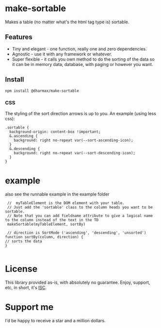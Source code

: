 # make-sortable

Makes a table (no matter what's the html tag type is) sortable.

## Features
* Tiny and elegant - one function, really one and zero dependencies.
* Agnostic - use it with any framework or whatever.
* Super flexible - it calls you own method to do the sorting of the data so it can be in memory data, database, with paging or however you want.  

## Install

`npm install @dharmax/make-sortable`

### CSS 
The styling of the sort direction arrows is up to you. An example (using less css):
```
.sortable {
  background-origin: content-box !important;
  &.ascending {
    background: right no-repeat var(--sort-ascending-icon);
  }
  &.descending {
    background: right no-repeat var(--sort-descending-icon);
  }
}

```

# example

also see the runnable example in the example folder

```
 //  myTableElement is the DOM element with your table.
 // Just add the 'sortable' class to the column heads you want to be sortable.
 // Note that you can add fieldname attribute to give a logical name to the column instead of the text in the TD
 makeSortable(myTableElement, sortBy)
 
 // direction is SortMode ('ascending', 'descending', 'unsorted')
function sortBy(column, direction) {
// sorts the data 
}


```

# License
This library provided as-is, with absolutely no guarantee. Enjoy, support, etc, in
short, it's [ISC](https://opensource.org/licenses/ISC).

# Support me
I'd be happy to receive a star and a million dollars. 
  

```
